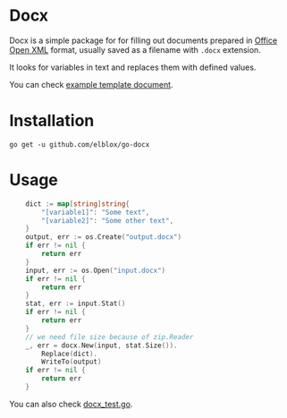 # Docx
Docx is a simple package for for filling out documents prepared in [Office Open XML](https://en.wikipedia.org/wiki/Office_Open_XML) format,
usually saved as a filename with `.docx` extension.

It looks for variables in text and replaces them with defined values.

You can check [example template document](go-docx-test.docx).

# Installation

```
go get -u github.com/elblox/go-docx
```

# Usage

```go
	dict := map[string]string{
		"[variable1]": "Some text",
		"[variable2]": "Some other text",
	}
	output, err := os.Create("output.docx")
	if err != nil {
		return err
	}
	input, err := os.Open("input.docx")
	if err != nil {
		return err
	}
	stat, err := input.Stat()
	if err != nil {
		return err
	}
	// we need file size because of zip.Reader
	_, err = docx.New(input, stat.Size()).
		Replace(dict).
		WriteTo(output)
	if err != nil {
		return err
	}
```

You can also check [docx_test.go](docx_test.go).

